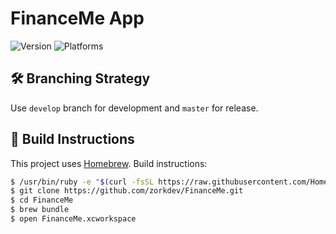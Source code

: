 # FinanceMe App

![Version](https://img.shields.io/badge/version-1.0-blue.svg)
![Platforms](https://img.shields.io/badge/platforms-iOS%20%7C%20watchOS%20%7C%20tvOS%20%7C%20macOS-blue.svg)

## 🛠 Branching Strategy

Use `develop` branch for development and `master` for release.

## 🚀 Build Instructions

This project uses [Homebrew](https://brew.sh). Build instructions:

``` bash
$ /usr/bin/ruby -e "$(curl -fsSL https://raw.githubusercontent.com/Homebrew/install/master/install)"
$ git clone https://github.com/zorkdev/FinanceMe.git
$ cd FinanceMe
$ brew bundle
$ open FinanceMe.xcworkspace
```

